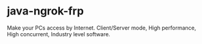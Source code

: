 # java-ngrok-frp
Make your PCs access by Internet. Client/Server mode, High performance, High concurrent, Industry level software.
